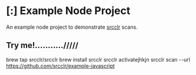 # [:] Example Node Project

An example node project to demonstrate [srcclr](https://www.srcclr.com) scans.

## Try me!.........../////


brew tap srcclr/srcclr
brew install srcclr
srcclr activatejhkjn
srcclr scan --url https://github.com/srcclr/example-javascript

